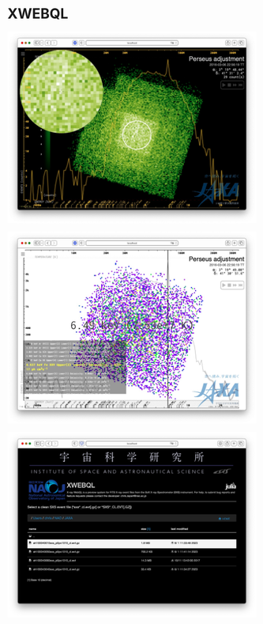 # XWEBQL

![Alt text](XWEBQL1.jpg?raw=true "JAXA/JVO X-ray WebQL")

![Alt text](AtomDB.jpg?raw=true "XWEBQL AtomDB integration")

![Alt text](XWEBQL2.jpg?raw=true "JAXA/JVO X-ray WebQL")